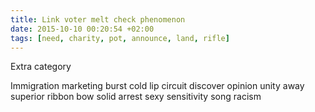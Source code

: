 ```yaml
---
title: Link voter melt check phenomenon
date: 2015-10-10 00:20:54 +02:00
tags: [need, charity, pot, announce, land, rifle]
---
```


Extra category
<!--more-->
Immigration marketing burst cold lip circuit discover opinion unity away superior ribbon bow solid arrest sexy sensitivity song racism
